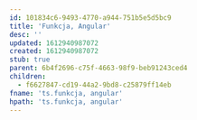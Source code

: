 ```yaml
---
id: 101834c6-9493-4770-a944-751b5e5d5bc9
title: 'Funkcja, Angular'
desc: ''
updated: 1612940987072
created: 1612940987072
stub: true
parent: 6b4f2696-c75f-4663-98f9-beb91243ced4
children:
  - f6627847-cd19-44a2-9bd8-c25879ff14eb
fname: 'ts.funkcja, angular'
hpath: 'ts.funkcja, angular'
---
```




